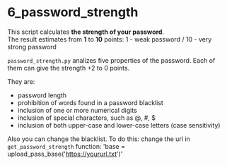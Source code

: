 # 6_password_strength 
  This script calculates **the strength of your password**. <br> The result estimates from __1__ to __10__ points:
1 - weak password / 10 - very strong password

`password_strength.py` analizes five properties of the password. Each of them can give the strength +2 to 0 points.

They are: 
* password length
* prohibition of words found in a password blacklist
* inclusion of one or more numerical digits
* inclusion of special characters, such as @, #, $
* inclusion of both upper-case and lower-case letters (case sensitivity)

Also you can change the blacklist.  To do this: 
  change the url in `get_password_strength` function:
  'base = upload_pass_base('https://yoururl.txt')'
   
